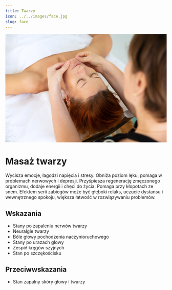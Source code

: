 ```yaml
---
title: Twarzy
icon: ../../images/face.jpg
slug: face
---
```


![Zdjęcie masażu](../../images/face.jpg)

# Masaż twarzy

Wycisza emocje, łagodzi napięcia i stresy. Obniża poziom lęku, pomaga w problemach nerwowych i depresji. Przyśpiesza regenerację zmęczonego organizmu, dodaje energii i chęci do życia. Pomaga przy kłopotach ze snem. Efektem serii zabiegów może być głęboki relaks, uczucie dystansu i wewnętrznego spokoju, większa łatwość w rozwiązywaniu problemów.

## Wskazania

- Stany po zapaleniu nerwów twarzy
- Neuralgie twarzy
- Bóle głowy pochodzenia naczynioruchowego
- Stany po urazach głowy
- Zespół kręgów szyjnych
- Stan po szczękościsku

## Przeciwwskazania

- Stan zapalny skóry głowy i twarzy
